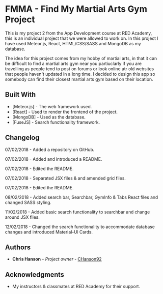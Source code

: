 # FMMA - Find My Martial Arts Gym Project

This is my project 2 from the App Development course at RED Academy, this is an individual project that we were allowed to work on. In this project I have used Meteor.js, React, HTML/CSS/SASS and MongoDB as my database. 

The idea for this project comes from my hobby of martial arts, in that it can be difficult to find a martial arts gym near you partiuclarly if you are travelling as people tend to post on forums or look online atr old websites that people haven't updated in a long time. I decided to design this app so somebody can find their closest martial arts gym based on their location.

## Built With

* [Meteor.js] - The web framework used.
* [React] - Used to render the frontend of the project.
* [MongoDB] - Used as the database.
* [FuseJS] - Search functionality framework.

## Changelog

07/02/2018 - Added a repository on GitHub.

07/02/2018 - Added and introduced a README.

07/02/2018 - Edited the README.

07/02/2018 - Separated JSX files & and amended grid files.

07/02/2018 - Edited the README.

08/02/2018 - Added search bar, Searchbar, GymInfo & Tabs React files and changed SASS styling.

11/02/2018 - Added basic search functionality to searchbar and change around JSX files.

12/02/2018 - Changed the search functionality to accommodate database changes and introduced Material-UI Cards.

## Authors

* **Chris Hanson** - *Project owner* - [CHanson92](https://github.com/CHanson92)

## Acknowledgments

* My instructors & classmates at RED Academy for their support.
